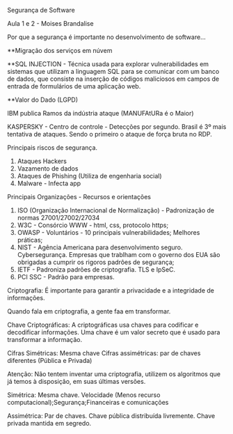 Segurança de Software

Aula 1 e 2 - Moises Brandalise

Por que a segurança é importante no desenvolvimento de software...

**Migração dos serviços em núvem

**SQL INJECTION - Técnica usada para explorar vulnerabilidades em sistemas que utilizam a linguagem SQL para se comunicar com um banco de dados, que consiste na inserção de códigos maliciosos em campos de entrada de formulários de uma aplicação web.

**Valor do Dado (LGPD)

IBM publica Ramos da indústria ataque (MANUFAtURa é o Maior)

KASPERSKY - Centro de controle - Detecções por segundo. Brasil é 3º mais tentativa de ataques.
Sendo o primeiro o ataque de força bruta no RDP.

Principais riscos de segurança.
1) Ataques Hackers
2) Vazamento de dados
3) Ataques de Phishing (Utiliza de engenharia social)
4) Malware - Infecta app

Principais Organizações -  Recursos e orientações

1) ISO (Organização Internacional de Normalização) - Padronização de normas 27001/27002/27034
2) W3C - Consórcio WWW - html, css, protocolo https;
3) OWASP - Voluntários - 10 principais vulnerabilidades; Melhores práticas;
4) NIST - Agência Americana para desenvolvimento seguro. Cybersegurança. Empresas que trablham com o governo dos EUA são obrigadas a cumprir os rigoros padrôes de segurança;
5) IETF - Padroniza padrões de criptografia. TLS e IpSeC.
6) PCI SSC - Padrão para empresas.

Criptografia: É importante para garantir a privacidade e a integridade de informações.

Quando fala em criptografia, a gente faa em transformar. 

Chave Criptográficas: A criptográficas usa chaves para codificar e decodificar informações. Uma chave é um valor secreto que é usado para transformar a informação.

Cifras Simétricas: Mesma chave
Cifras assimétricas: par de chaves diferentes (Pública e Privada)

Atenção: Não tentem inventar uma criptografia, utilizem os algoritmos que já temos à disposição, em suas últimas versões.

Simétrica: Mesma chave. Velocidade (Menos recurso computacional);Segurança;Financeiras e comunicações

Assimétrica: Par de chaves. Chave pública distribuída livremente. Chave privada mantida em segredo.


